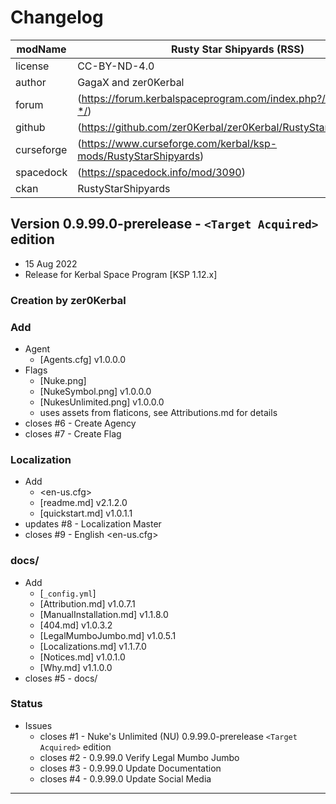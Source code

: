 # Changelog  
  
| modName    | Rusty Star Shipyards (RSS)                                        |
| ---------- | ----------------------------------------------------------------- |
| license    | CC-BY-ND-4.0                                                      |
| author     | GagaX and zer0Kerbal                                              |
| forum      | (https://forum.kerbalspaceprogram.com/index.php?/topic/209456-*/) |
| github     | (https://github.com/zer0Kerbal/zer0Kerbal/RustyStarShipyards)     |
| curseforge | (https://www.curseforge.com/kerbal/ksp-mods/RustyStarShipyards)   |
| spacedock  | (https://spacedock.info/mod/3090)                                 |
| ckan       | RustyStarShipyards                                                |

## Version 0.9.99.0-prerelease - `<Target Acquired>` edition

* 15 Aug 2022
* Release for Kerbal Space Program [KSP 1.12.x]

### Creation by zer0Kerbal

### Add

* Agent
  * [Agents.cfg] v1.0.0.0
* Flags
  * [Nuke.png]
  * [NukeSymbol.png] v1.0.0.0
  * [NukesUnlimited.png] v1.0.0.0
  * uses assets from flaticons, see Attributions.md for details
* closes #6 - Create Agency
* closes #7 - Create Flag

### Localization

* Add
  * <en-us.cfg>
  * [readme.md] v2.1.2.0
  * [quickstart.md] v1.0.1.1
* updates #8 - Localization Master
* closes #9 - English <en-us.cfg>

### docs/

* Add
  * [`_config.yml`]
  * [Attribution.md] v1.0.7.1
  * [ManualInstallation.md] v1.1.8.0
  * [404.md] v1.0.3.2
  * [LegalMumboJumbo.md] v1.0.5.1
  * [Localizations.md] v1.1.7.0
  * [Notices.md] v1.0.1.0
  * [Why.md] v1.1.0.0
* closes #5 - docs/

### Status

* Issues
  * closes #1 - Nuke's Unlimited (NU) 0.9.99.0-prerelease `<Target Acquired>` edition
  * closes #2 - 0.9.99.0 Verify Legal Mumbo Jumbo
  * closes #3 - 0.9.99.0 Update Documentation
  * closes #4 - 0.9.99.0 Update Social Media

---
